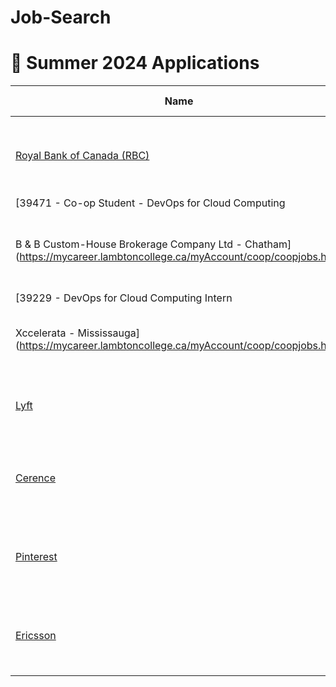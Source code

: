 # Job-Search

# 🎉 Summer 2024 Applications

| Name                                                                                                                                                                                                                   | Location                                | Application Status      | Notes                                                                                                     | Date Posted |
| ---------------------------------------------------------------------------------------------------------------------------------------------------------------------------------------------------------------------- | --------------------------------------- | ----------------------- | --------------------------------------------------------------------------------------------------------- | ----------- |
| [Royal Bank of Canada (RBC)]((https://rbc.wd3.myworkdayjobs.com/en-US/RBCEARLYTALENT1)) | Toronto                                 | Applied                 | Data Engineer Student Intern (Summer 2024)                                                                         | Feb 27      |
| [39471 - Co-op Student - DevOps for Cloud Computing
B & B Custom-House Brokerage Company Ltd - Chatham](https://mycareer.lambtoncollege.ca/myAccount/coop/coopjobs.htm)                                                                                                           | Ontario                               | Applied                | 39471 - Co-op Student - DevOps for Cloud Computing                                                         |   Mar 21    |
| [39229 - DevOps for Cloud Computing Intern
Xccelerata - Mississauga](https://mycareer.lambtoncollege.ca/myAccount/coop/coopjobs.htm)                                                                                                                                                | Mississauga                                 | Applied                |    39229 - DevOps for Cloud Computing Intern                                                             | Mar 22      |
| [Lyft](https://app.careerpuck.com/job-board/lyft/job/6962884002?gh_jid=6962884002&utm_source=Simplify&ref=Simplify)                                                                                                    | Quebec                                  | Unknown                 | Software Engineering Intern (Summer 2024)                                                                 | Feb 13      |
| [Cerence](https://cerence.wd5.myworkdayjobs.com/Cerence/job/Montreal/XMLNAME--T-SUMMER--Dveloppeur-logiciel--Stagiaire----Software-Developer-Intern_R0005212?utm_source=Simplify&ref=Simplify)                         | Quebec                                  | Unknown                 | Software Software Developer Intern (Summer 2024)                                                          | Feb 12      |
| [Pinterest](https://www.pinterestcareers.com/en/jobs/5666542/software-engineering-intern-2024-can)                                                                                                                     | Toronto                                 | Unknown                 | Software Engineering Intern 2024 (CAN) - Masters Students                                                 | Feb 2       |
| [Ericsson](https://jobs.ericsson.com/careers?query=coop&pid=563121757429592&domain=ericsson.com&sort_by=relevance&utm_source=ericsson.com&utm_campaign=search_widget)                                                  | Multiple Locations                      | Unknown                 | Software Developer Co-op (EIP) - Summer 2024                                                              | Jan 17      |

